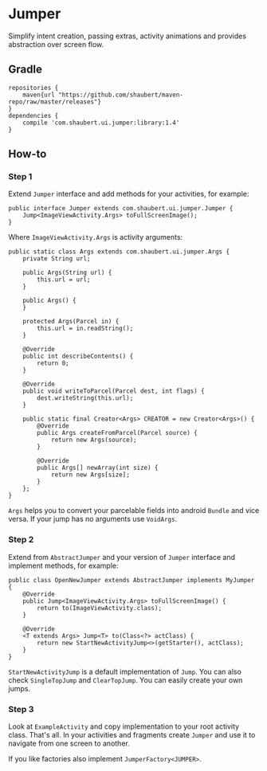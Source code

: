 # Jumper

Simplify intent creation, passing extras, activity animations and provides abstraction over screen flow.

## Gradle
    
    repositories {
        maven{url "https://github.com/shaubert/maven-repo/raw/master/releases"}
    }
    dependencies {
        compile 'com.shaubert.ui.jumper:library:1.4'
    }

## How-to

### Step 1

Extend `Jumper` interface and add methods for your activities, for example:
    
    public interface Jumper extends com.shaubert.ui.jumper.Jumper {
        Jump<ImageViewActivity.Args> toFullScreenImage();
    }
    
Where `ImageViewActivity.Args` is activity arguments:
    
    public static class Args extends com.shaubert.ui.jumper.Args {
        private String url;

        public Args(String url) {
            this.url = url;
        }
        
        public Args() {
        }

        protected Args(Parcel in) {
            this.url = in.readString();
        }
        
        @Override
        public int describeContents() {
            return 0;
        }
        
        @Override
        public void writeToParcel(Parcel dest, int flags) {
            dest.writeString(this.url);
        }
        
        public static final Creator<Args> CREATOR = new Creator<Args>() {
            @Override
            public Args createFromParcel(Parcel source) {
                return new Args(source);
            }
        
            @Override
            public Args[] newArray(int size) {
                return new Args[size];
            }
        };
    }
    
`Args` helps you to convert your parcelable fields into android `Bundle` and vice versa. If your jump has no arguments use `VoidArgs`.

### Step 2

Extend from `AbstractJumper` and your version of `Jumper` interface and implement methods, for example:

    public class OpenNewJumper extends AbstractJumper implements MyJumper {
        @Override
        public Jump<ImageViewActivity.Args> toFullScreenImage() {
            return to(ImageViewActivity.class);
        }

        @Override
        <T extends Args> Jump<T> to(Class<?> actClass) {
            return new StartNewActivityJump<>(getStarter(), actClass);
        }
    }
    
`StartNewActivityJump` is a default implementation of `Jump`. You can also check `SingleTopJump` and `ClearTopJump`. You can easily create your own jumps.

### Step 3

Look at `ExampleActivity` and copy implementation to your root activity class. That's all. In your activities and fragments create `Jumper` and use it to navigate from one screen to another.

If you like factories also implement `JumperFactory<JUMPER>`.